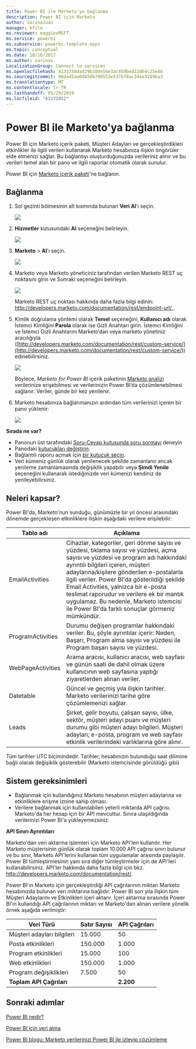 ```yaml
---
title: Power BI ile Marketo'ya bağlanma
description: Power BI için Marketo
author: SarinaJoan
manager: kfile
ms.reviewer: maggiesMSFT
ms.service: powerbi
ms.subservice: powerbi-template-apps
ms.topic: conceptual
ms.date: 10/16/2017
ms.author: sarinas
LocalizationGroup: Connect to services
ms.openlocfilehash: 4131758dad29b28de56e3ac450bed22d64c25e46
ms.sourcegitcommit: 60dad5aa0d85db790553e537bf8ac34ee3289ba3
ms.translationtype: MT
ms.contentlocale: tr-TR
ms.lasthandoff: 05/29/2019
ms.locfileid: "61172852"
---
```

# <a name="connect-to-marketo-with-power-bi"></a>Power BI ile Marketo'ya bağlanma
Power BI için Marketo içerik paketi, Müşteri Adayları ve gerçekleştirdikleri etkinlikler ile ilgili verileri kullanarak Marketo hesabınıza ilişkin öngörüler elde etmenizi sağlar. Bu bağlantıyı oluşturduğunuzda verileriniz alınır ve bu verileri temel alan bir pano ve ilgili raporlar otomatik olarak sunulur.

Power BI için [Marketo içerik paketi](https://app.powerbi.com/getdata/services/marketo)'ne bağlanın.

## <a name="how-to-connect"></a>Bağlanma
1. Sol gezinti bölmesinin alt kısmında bulunan **Veri Al**'ı seçin.
   
   ![](media/service-connect-to-marketo/pbi_getdata.png)
2. **Hizmetler** kutusundaki **Al** seçeneğini belirleyin.
   
   ![](media/service-connect-to-marketo/pbi_getservices.png) 
3. **Marketo** \> **Al**'ı seçin.
   
   ![](media/service-connect-to-marketo/marketo.png)
4. Marketo veya Marketo yöneticiniz tarafından verilen Marketo REST uç noktasını girin ve Sonraki seçeneğini belirleyin.
   
   ![](media/service-connect-to-marketo/pbi_marketoconnect.png)
   
   Marketo REST uç noktası hakkında daha fazla bilgi edinin: [http://developers.marketo.com/documentation/rest/endpoint-url/ ](http://developers.marketo.com/documentation/rest/endpoint-url/).
5. Kimlik doğrulama yöntemi olarak **Temel** seçeneğini, **Kullanıcı adı** olarak İstemci Kimliğini **Parola** olarak ise Gizli Anahtarı girin. İstemci Kimliğini ve İstemci Gizli Anahtarını Marketo’dan veya marketo yönetiniz aracılığıyla ([http://developers.marketo.com/documentation/rest/custom-service/](http://developers.marketo.com/documentation/rest/custom-service/)) edinebilirsiniz. 
   
   ![](media/service-connect-to-marketo/pbi_marketosignin.png)
   
   Böylece, *Marketo for Power BI* içerik paketinin [Marketo analizi](https://powerbi.microsoft.com/integrations/marketo) verilerinize erişebilmesi ve verilerinizin Power BI’da çözümlenebilmesi sağlanır. Veriler, günde bir kez yenilenir.
6. Marketo hesabınıza bağlanmanızın ardından tüm verilerinizi içeren bir pano yüklenir:
   
   ![](media/service-connect-to-marketo/pbi_marketodash.png)

**Sırada ne var?**

* Panonun üst tarafındaki [Soru-Cevap kutusunda soru sormayı](consumer/end-user-q-and-a.md) deneyin
* Panodaki [kutucukları değiştirin](service-dashboard-edit-tile.md).
* Bağlantılı raporu açmak için [bir kutucuk seçin](consumer/end-user-tiles.md).
* Veri kümeniz günlük olarak yenilenecek şekilde zamanlanır ancak yenileme zamanlamasında değişiklik yapabilir veya **Şimdi Yenile** seçeneğini kullanarak istediğinizde veri kümenizi kendiniz de yenileyebilirsiniz.

## <a name="whats-included"></a>Neleri kapsar?
Power BI'da, Marketo'nun sunduğu, günümüzle bir yıl öncesi arasındaki dönemde gerçekleşen etkinliklere ilişkin aşağıdaki verilere erişilebilir:

| Tablo adı | Açıklama |
| --- | --- |
| EmailActivities |Cihazlar, kategoriler, geri dönme sayısı ve yüzdesi, tıklama sayısı ve yüzdesi, açma sayısı ve yüzdesi ve program adı hakkındaki ayrıntılı bilgileri içeren, müşteri adaylarına/kişilere gönderilen e-postalarla ilgili veriler. Power BI'da gösterildiği şekilde Email Activities, yalnızca bir e-posta teslimat raporudur ve verilere ek bir mantık uygulamaz. Bu nedenle, Marketo istemcisi ile Power BI'da farklı sonuçlar görmeniz mümkündür. |
| ProgramActivities |Durumu değişen programlar hakkındaki veriler. Bu, şöyle ayrıntılar içerir: Neden, Başarı, Program alma sayısı ve yüzdesi ile Program başarı sayısı ve yüzdesi. |
| WebPageActivities |Arama aracısı, kullanıcı aracısı, web sayfası ve günün saati de dahil olmak üzere kullanıcının web sayfasına yaptığı ziyaretlerden alınan veriler. |
| Datetable |Güncel ve geçmiş yıla ilişkin tarihler.  Marketo verilerinizi tarihe göre çözümlemenizi sağlar. |
| Leads |Şirket, gelir boyutu, çalışan sayısı, ülke, sektör, müşteri adayı puanı ve müşteri durumu gibi müşteri adayı bilgileri. Müşteri adayları; e-posta, program ve web sayfası etkinlik verilerindeki varlıklarına göre alınır. |

Tüm tarihler UTC biçimindedir. Tarihler, hesabınızın bulunduğu saat dilimine bağlı olarak değişiklik gösterebilir (Marketo istemcisinde görüldüğü gibi)

## <a name="system-requirements"></a>Sistem gereksinimleri
* Bağlanmak için kullandığınız Marketo hesabının müşteri adaylarına ve etkinliklere erişme iznine sahip olması.
* Verilere bağlanmak için kullanılabilen yeterli miktarda API çağrısı.  Marketo'da her hesap için bir API mevcuttur.  Sınıra ulaşıldığında verilerinizi Power BI'a yükleyemezsiniz. 

**API Sınırı Ayrıntıları**

Marketo'dan veri aktarma işlemleri için Marketo API'leri kullanılır. Her Marketo müşterisinin günlük olarak toplam 10.000 API çağrısı sınırı bulunur ve bu sınır, Marketo API'lerini kullanan tüm uygulamalar arasında paylaşılır. Power BI tümleştirmesinin yanı sıra diğer tümleştirmeler için de API'leri kullanabilirsiniz. API'ler hakkında daha fazla bilgi için bkz. <http://developers.marketo.com/documentation/rest/>.

Power BI'ın Marketo için gerçekleştirdiği API çağrılarının miktarı Marketo hesabınızda bulunan veri miktarına bağlıdır. Power BI son yıla ilişkin tüm Müşteri Adaylarını ve Etkinlikleri içeri aktarır. İçeri aktarma sırasında Power BI'ın kullandığı API çağrılarının miktarı ve Marketo'dan alınan verilere yönelik örnek aşağıda verilmiştir:  

| Veri Türü | Satır Sayısı | API Çağrıları |
| --- | --- | --- |
| Müşteri adayları bilgileri |15.000 |50 |
| Posta etkinlikleri |150.000 |1.000 |
| Program etkinlikleri |15.000 |100 |
| Web etkinlikleri |150.000 |1.000 |
| Program değişiklikleri |7.500 |50 |
| **Toplam API Çağrıları** | |**2.200** |

## <a name="next-steps"></a>Sonraki adımlar
[Power BI nedir?](power-bi-overview.md)

[Power BI için veri alma](service-get-data.md)

[Power BI blogu: Marketo verilerinizi Power BI ile izleyip çözümleme](http://blogs.msdn.com/b/powerbi/archive/2015/03/19/monitor-and-analyze-your-marketo-data-with-power-bi.aspx)

